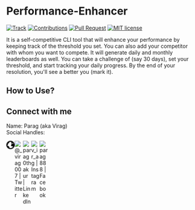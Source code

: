 # Performance-Enhancer

[![Track](https://img.shields.io/badge/Track-Progress-%23ff4da6)](https://github.com/Virag007/Performance-Enhancer/releases)
[![Contributions](https://img.shields.io/badge/Contributions-Welcome-4DFF4D)](https://github.com/Virag007/Performance-Enhancer/issues)
[![Pull Request](https://img.shields.io/badge/PRs-Welcome-ff471a)](hhttps://github.com/Virag007/Performance-Enhancer/pulls)
[![MIT license](https://img.shields.io/badge/Licence-MIT-ff3399)](https://lbesson.mit-license.org/)

It is a self-competitive CLI tool that will enhance your performance by keeping track of the threshold you set. You can also add your competitor with whom you want to compete. It will generate daily and monthly leaderboards as well. You can take a challenge of (say 30 days), set your threshold, and start tracking your daily progress. By the end of your resolution, you'll see a better you (mark it).

## How to Use?

## Connect with me
Name: Parag (aka Virag)
<br />
Social Handles:
<br />

[<img align="left" alt="watercaterpillar.blogspot.com" width="22px" src="https://raw.githubusercontent.com/iconic/open-iconic/master/svg/globe.svg" />](https://watercaterpillar.blogspot.com/)
[<img align="left" alt="@_virag007 | Twitter" width="22px" src="https://cdn.jsdelivr.net/npm/simple-icons@v3/icons/twitter.svg" />](https://twitter.com/_virag007)
[<img align="left" alt="parag0thakur | LinkedIn" width="22px" src="https://cdn.jsdelivr.net/npm/simple-icons@v3/icons/linkedin.svg" />](https://www.linkedin.com/in/parag0thakur/)
[<img align="left" alt="v_ir_ag | Instagram" width="22px" src="https://cdn.jsdelivr.net/npm/simple-icons@v3/icons/instagram.svg" />](https://www.instagram.com/v_ir_ag/)
[<img align="left" alt="parag888 | Facebook" width="22px" src="https://cdn.jsdelivr.net/npm/simple-icons@v3/icons/facebook.svg" />](https://www.facebook.com/parag888)
